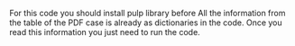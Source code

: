 For this code you should install pulp library before
All the information from the table of the PDF case is already as dictionaries in the code.
Once you read this information you just need to run the code.
